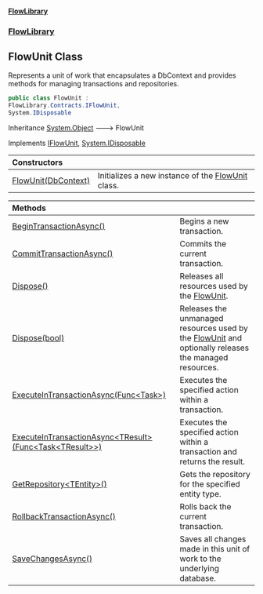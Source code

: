 #### [FlowLibrary](FlowLibrary.md 'FlowLibrary')
### [FlowLibrary](FlowLibrary.md 'FlowLibrary')

## FlowUnit Class

Represents a unit of work that encapsulates a DbContext and provides methods for managing transactions and repositories.

```csharp
public class FlowUnit :
FlowLibrary.Contracts.IFlowUnit,
System.IDisposable
```

Inheritance [System.Object](https://docs.microsoft.com/en-us/dotnet/api/System.Object 'System.Object') &#129106; FlowUnit

Implements [IFlowUnit](IFlowUnit.md 'FlowLibrary.Contracts.IFlowUnit'), [System.IDisposable](https://docs.microsoft.com/en-us/dotnet/api/System.IDisposable 'System.IDisposable')

| Constructors | |
| :--- | :--- |
| [FlowUnit(DbContext)](FlowUnit..ctor.6BX4E/mHiv+8VV3v7c2boQ.md 'FlowLibrary.FlowUnit.FlowUnit(Microsoft.EntityFrameworkCore.DbContext)') | Initializes a new instance of the [FlowUnit](FlowUnit.md 'FlowLibrary.FlowUnit') class. |

| Methods | |
| :--- | :--- |
| [BeginTransactionAsync()](FlowUnit.BeginTransactionAsync().md 'FlowLibrary.FlowUnit.BeginTransactionAsync()') | Begins a new transaction. |
| [CommitTransactionAsync()](FlowUnit.CommitTransactionAsync().md 'FlowLibrary.FlowUnit.CommitTransactionAsync()') | Commits the current transaction. |
| [Dispose()](FlowUnit.Dispose().md 'FlowLibrary.FlowUnit.Dispose()') | Releases all resources used by the [FlowUnit](FlowUnit.md 'FlowLibrary.FlowUnit'). |
| [Dispose(bool)](FlowUnit.Dispose./7gYkrPrDq/v0nx9qc8bnA.md 'FlowLibrary.FlowUnit.Dispose(bool)') | Releases the unmanaged resources used by the [FlowUnit](FlowUnit.md 'FlowLibrary.FlowUnit') and optionally releases the managed resources. |
| [ExecuteInTransactionAsync(Func&lt;Task&gt;)](FlowUnit.ExecuteInTransactionAsync.djWsyUzGOo85spKfT6DpiQ.md 'FlowLibrary.FlowUnit.ExecuteInTransactionAsync(System.Func<System.Threading.Tasks.Task>)') | Executes the specified action within a transaction. |
| [ExecuteInTransactionAsync&lt;TResult&gt;(Func&lt;Task&lt;TResult&gt;&gt;)](FlowUnit.ExecuteInTransactionAsync.tPMoS36raSPhsKqt+91btQ.md 'FlowLibrary.FlowUnit.ExecuteInTransactionAsync<TResult>(System.Func<System.Threading.Tasks.Task<TResult>>)') | Executes the specified action within a transaction and returns the result. |
| [GetRepository&lt;TEntity&gt;()](FlowUnit.GetRepository_TEntity_().md 'FlowLibrary.FlowUnit.GetRepository<TEntity>()') | Gets the repository for the specified entity type. |
| [RollbackTransactionAsync()](FlowUnit.RollbackTransactionAsync().md 'FlowLibrary.FlowUnit.RollbackTransactionAsync()') | Rolls back the current transaction. |
| [SaveChangesAsync()](FlowUnit.SaveChangesAsync().md 'FlowLibrary.FlowUnit.SaveChangesAsync()') | Saves all changes made in this unit of work to the underlying database. |
